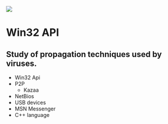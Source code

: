 <img src="https://www.kaspersky.com/content/en-global/images/repository/isc/2017-images/virus-img-07.jpg" />
<h1>Win32 API</h1>
<h2>Study of propagation techniques used by viruses.</h2>
<ul>
   <li>Win32 Api</li>
   <li>
      P2P
      <ul>
         <li>Kazaa</li>
      </ul>
   </li>
   <li>NetBios</li>
   <li>USB devices</li>
   <li>MSN Messenger</li>
   <li>C++ language</li>
</ul>
